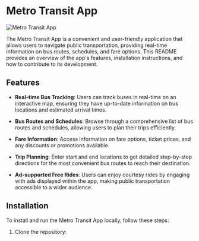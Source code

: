 # Metro Transit App

![Metro Transit App](https://example.com/metro-transit-app-banner.png)

The Metro Transit App is a convenient and user-friendly application that allows users to navigate public transportation, providing real-time information on bus routes, schedules, and fare options. This README provides an overview of the app's features, installation instructions, and how to contribute to its development.

## Features

- **Real-time Bus Tracking**: Users can track buses in real-time on an interactive map, ensuring they have up-to-date information on bus locations and estimated arrival times.

- **Bus Routes and Schedules**: Browse through a comprehensive list of bus routes and schedules, allowing users to plan their trips efficiently.

- **Fare Information**: Access information on fare options, ticket prices, and any discounts or promotions available.

- **Trip Planning**: Enter start and end locations to get detailed step-by-step directions for the most convenient bus routes to reach their destination.

- **Ad-supported Free Rides**: Users can enjoy courtesy rides by engaging with ads displayed within the app, making public transportation accessible to a wider audience.

## Installation

To install and run the Metro Transit App locally, follow these steps:

1. Clone the repository:


